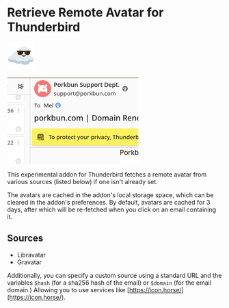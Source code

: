 # Retrieve Remote Avatar for Thunderbird

<img src="./addon/logo-64.png" width="64" title="The logo consisting of a cloud emoji with sunglasses."/>

![A screenshot of the Thunderbird message header showing an avatar for Porkbun Support despite that email not being saved as a contact.](docs/screenshots/readme-porkbun.png)

This experimental addon for Thunderbird fetches a remote avatar from various sources (listed below) if one isn't already  set.

The avatars are cached in the addon's local storage space, which can be cleared in the addon's preferences. By default, avatars are cached for 3 days, after which will be re-fetched when you click on an email containing it.

## Sources

* Libravatar
* Gravatar

Additionally, you can specify a custom source using a standard URL and the variables `$hash` (for a sha256 hash of the email) or `$domain` (for the email domain.) Allowing you to use services like [https://icon.horse/](https://icon.horse/).
